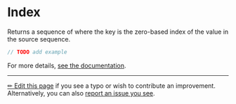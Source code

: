 # Index

Returns a sequence of where the key is the zero-based index of the value in
the source sequence.

```c# --destination-file ../code/Program.cs --region statements --project ../code/TryMoreLinq.csproj
// TODO add example
```

For more details, [see the documentation][doc].

---

[&#x270F; Edit this page][edit] if you see a typo or wish to contribute an
improvement. Alternatively, you can also [report an issue you see][issue].


[edit]: https://github.com/morelinq/try/edit/master/index.md
[issue]: https://github.com/morelinq/try/issues/new?title=Index
[doc]: https://morelinq.github.io/3.1/ref/api/html/Overload_MoreLinq_MoreEnumerable_Index.htm
